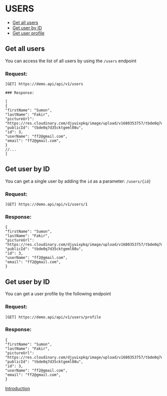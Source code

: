 # USERS

- [Get all users](#getAllUsers)
- [Get user by ID](#getUserById)
- [Get user profile](#getCurrentUser)

<a id="getAllUsers"></a>

## Get all users

You can access the list of all users by using the `/users` endpoint

### Request:

    [GET] https://demo.api/api/v1/users

```
### Response:

[
{
"firstName": "Sumon",
"lastName": "Fakir",
"pictureUrl": "https://res.cloudinary.com/djyuixpkq/image/upload/v1680353757/tbde0q7d35cktgeml08u.jpg",
"publicId": "tbde0q7d35cktgeml08u",
"id": 3,
"userName": "ff2@gmail.com",
"email": "ff2@gmail.com",
}
//...
]

```

<a id="getUserById"></a>

## Get user by ID

You can get a single user by adding the `id` as a parameter: `/users/{id}`

### Request:

    [GET] https://demo.api/api/v1/users/1

### Response:

```
{
"firstName": "Sumon",
"lastName": "Fakir",
"pictureUrl": "https://res.cloudinary.com/djyuixpkq/image/upload/v1680353757/tbde0q7d35cktgeml08u.jpg",
"publicId": "tbde0q7d35cktgeml08u",
"id": 3,
"userName": "ff2@gmail.com",
"email": "ff2@gmail.com",
}

```

<a id="getCurrentUser"></a>

## Get user by ID

You can get a user profile by the following endpoint

### Request:

    [GET] https://demo.api/api/v1/users/profile

### Response:

```
{
"firstName": "Sumon",
"lastName": "Fakir",
"pictureUrl": "https://res.cloudinary.com/djyuixpkq/image/upload/v1680353757/tbde0q7d35cktgeml08u.jpg",
"publicId": "tbde0q7d35cktgeml08u",
"id": 3,
"userName": "ff2@gmail.com",
"email": "ff2@gmail.com",
}

```

[Introduction](../APIEndpoint.md)
